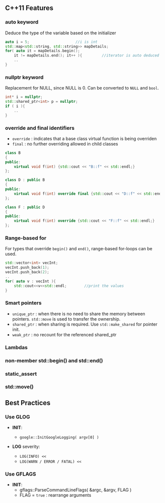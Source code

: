 C++11 Features
----------------

### auto keyword

Deduce the type of the variable based on the initializer

```C++   
auto i = 5;						//i is int
std::map<std::string, std::string>> mapDetails;
for( auto it = mapDetails.begin(); 
	it != mapDetails.end(); it++ ){			//iterator is auto deduced
	..
}
```   

### nullptr keyword

Replacement for NULL, since NULL is 0. Can be converted to `NULL` and `bool`. 

```C++
int* i = nullptr;
std::shared_ptr<int> p = nullptr;
if ( i ){
	..
}
```

### override and final identifiers

- `override` : indicates that a base class virtual function is being overriden
- `final` : no further overriding allowed in child classes

```C++
class B 
{
public:
	virtual void f(int) {std::cout << "B::f" << std::endl;}
};

class D : public B
{
public:
   	virtual void f(int) override final {std::cout << "D::f" << std::endl;}
};

class F : public D
{
public:
   	virtual void f(int) override {std::cout << "F::f" << std::endl;}
};
```

### Range-based for

For types that override `begin()` and `end()`, range-based for-loops can be used.

```C++
std::vector<int> vecInt;
vecInt.push_back(1);
vecInt.push_back(2);
..
for( auto v : vecInt ){
	std::cout<<v<<std::endl;		//print the values
}
```

### Smart pointers

- `unique_ptr` : when there is no need to share the memory between pointers. 
`std::move` is used to transfer the ownership.
- `shared_ptr` : when sharing is required. Use `std::make_shared` for pointer init.
- `weak_ptr` : no recount for the referenced shared_ptr

### Lambdas

### non-member std::begin() and std::end()

### static_assert

### std::move()


Best Practices
----------------

### Use GLOG
- __INIT__:
	- `google::InitGoogleLogging( argv[0] )`

- __LOG__ severity:
	- `LOG(INFO) <<`
	- `LOG(WARN / ERROR / FATAL) <<`

### Use GFLAGS
- __INIT__:
	- gflags::ParseCommandLineFlags( &argc, &argv, FLAG )
	- FLAG = `true` : rearrange arguments

